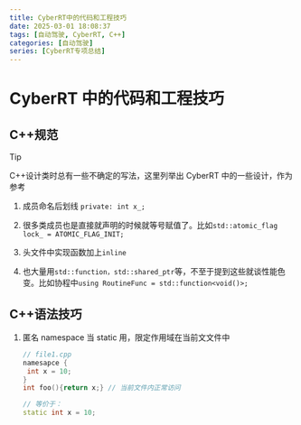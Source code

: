 ```yaml
---
title: CyberRT中的代码和工程技巧
date: 2025-03-01 18:08:37
tags: [自动驾驶, CyberRT, C++]
categories: [自动驾驶]
series: [CyberRT专项总结]
---
```


# CyberRT 中的代码和工程技巧

## C++规范

> [!tip]
>
> C++设计类时总有一些不确定的写法，这里列举出 CyberRT 中的一些设计，作为参考

1. 成员命名后划线 `private: int x_;`

2. 很多类成员也是直接就声明的时候就等号赋值了。比如`std::atomic_flag lock_ = ATOMIC_FLAG_INIT;`

3. 头文件中实现函数加上`inline`

4. 也大量用`std::function，std::shared_ptr`等，不至于提到这些就谈性能色变。比如协程中`using RoutineFunc = std::function<void()>;`

## C++语法技巧

1. 匿名 namespace 当 static 用，限定作用域在当前文文件中

   ```c++
   // file1.cpp
   namesapce {
   	int x = 10;
   }
   int foo(){return x;} // 当前文件内正常访问

   // 等价于：
   static int x = 10;
   ```
